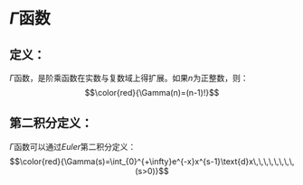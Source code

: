 # $\Gamma$函数
## 定义：
$\Gamma$函数，是阶乘函数在实数与复数域上得扩展。如果$n$为正整数，则：
$$\color{red}{\Gamma(n)=(n-1)!}$$
## 第二积分定义：
$\Gamma$函数可以通过*Euler*第二积分定义：
$$\color{red}{\Gamma(s)=\int_{0}^{+\infty}e^{-x}x^{s-1}\text{d}x\,\,\,\,\,\,\,\,(s>0)}$$